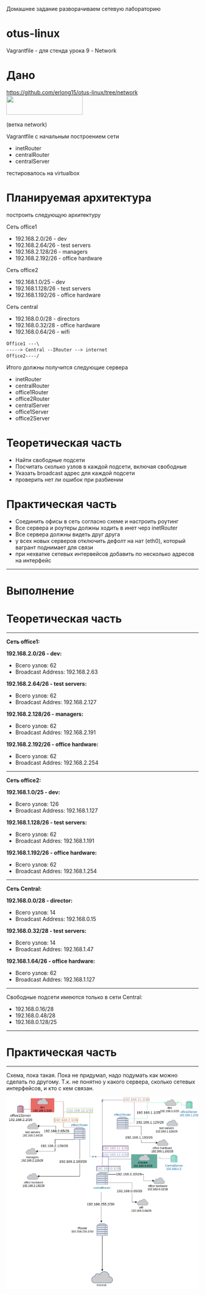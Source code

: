 Домашнее задание
разворачиваем сетевую лабораторию

# otus-linux
Vagrantfile - для стенда урока 9 - Network

# Дано
https://github.com/erlong15/otus-linux/tree/network<img src="resources/image.png" width="200" height="50"/>

(ветка network)

Vagrantfile с начальным построением сети
- inetRouter
- centralRouter
- centralServer

тестировалось на virtualbox

# Планируемая архитектура
построить следующую архитектуру

Сеть office1
- 192.168.2.0/26 - dev
- 192.168.2.64/26 - test servers
- 192.168.2.128/26 - managers
- 192.168.2.192/26 - office hardware

Сеть office2
- 192.168.1.0/25 - dev
- 192.168.1.128/26 - test servers
- 192.168.1.192/26 - office hardware


Сеть central
- 192.168.0.0/28 - directors
- 192.168.0.32/28 - office hardware
- 192.168.0.64/26 - wifi

```
Office1 ---\
-----> Central --IRouter --> internet
Office2----/
```
Итого должны получится следующие сервера
- inetRouter
- centralRouter
- office1Router
- office2Router
- centralServer
- office1Server
- office2Server

# Теоретическая часть
- Найти свободные подсети
- Посчитать сколько узлов в каждой подсети, включая свободные
- Указать broadcast адрес для каждой подсети
- проверить нет ли ошибок при разбиении

# Практическая часть
- Соединить офисы в сеть согласно схеме и настроить роутинг
- Все сервера и роутеры должны ходить в инет черз inetRouter
- Все сервера должны видеть друг друга
- у всех новых серверов отключить дефолт на нат (eth0), который вагрант поднимает для связи
- при нехватке сетевых интервейсов добавить по несколько адресов на интерфейс

______________________________________________________
# Выполнение

# Теоретическая часть

______________________________________________________
**Сеть office1:**

**192.168.2.0/26 - dev:**
- Всего узлов: 62
- Broadcast Address: 192.168.2.63

**192.168.2.64/26 - test servers:**
- Всего узлов: 62
- Broadcast Addres: 192.168.2.127

**192.168.2.128/26 - managers:**
- Всего узлов: 62
- Broadcast Addres: 192.168.2.191

**192.168.2.192/26 - office hardware:**
- Всего узлов: 62
- Broadcast Addres: 192.168.2.254
______________________________________________________
**Сеть office2:**

**192.168.1.0/25 - dev:**
- Всего узлов: 126
- Broadcast Address: 192.168.1.127

**192.168.1.128/26 - test servers:**
- Всего узлов: 62
- Broadcast Addres: 192.168.1.191

**192.168.1.192/26 - office hardware:**
- Всего узлов: 62
- Broadcast Addres: 192.168.1.254
______________________________________________________
**Сеть Central:**

**192.168.0.0/28 - director:**
- Всего узлов: 14 
- Broadcast Address: 192.168.0.15

**192.168.0.32/28 - test servers:**
- Всего узлов: 14
- Broadcast Addres: 192.168.1.47

**192.168.1.64/26 - office hardware:**
- Всего узлов: 62
- Broadcast Addres: 192.168.1.127
______________________________________________________

Свободные подсети имеются только в сети Central: 
- 192.168.0.16/28
- 192.168.0.48/28
- 192.168.0.128/25
___________________________________________________________________

# Практическая часть

______________________________________________________
Схема, пока такая. Пока не придумал, надо подумать как можно сделать по другому. Т.к. не понятно у какого сервера, сколько сетевых интерфейсов, и кто с кем связан.

<img src="Image/Block2Task1.jpg" />



